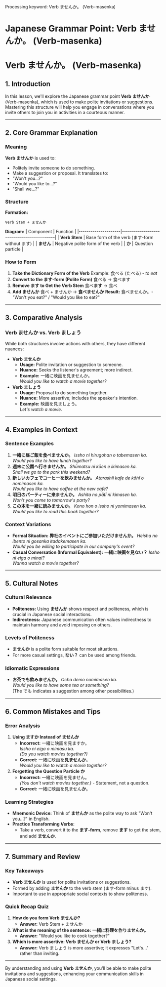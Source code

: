Processing keyword: Verb ませんか。 (Verb-masenka)
# Japanese Grammar Point: Verb ませんか。 (Verb-masenka)
# Verb ませんか。 (Verb-masenka)
## 1. Introduction
In this lesson, we'll explore the Japanese grammar point **Verb ませんか** (Verb-masenka), which is used to make polite invitations or suggestions. Mastering this structure will help you engage in conversations where you invite others to join you in activities in a courteous manner.

---
## 2. Core Grammar Explanation
### Meaning
**Verb ませんか** is used to:
- Politely invite someone to do something.
- Make a suggestion or proposal.
It translates to:
- "Won't you...?"
- "Would you like to...?"
- "Shall we...?"
### Structure
**Formation:**
```
Verb Stem + ませんか
```
**Diagram:**
| Component           | Function                                   |
|---------------------|--------------------------------------------|
| **Verb Stem**       | Base form of the verb (ます-form without ます) |
| **ません**          | Negative polite form of the verb            |
| **か**              | Question particle                           |
### How to Form
1. **Take the Dictionary Form of the Verb**
   Example: 食べる (たべる) - *to eat*
2. **Convert to the ます-form (Polite Form)**
   食べる → 食べます
3. **Remove ます to Get the Verb Stem**
   食べ**ます** → 食べ
4. **Add ませんか**
   食べ + ませんか → **食べませんか**
**Result:** 食べませんか。- "Won't you eat?" / "Would you like to eat?"
---
## 3. Comparative Analysis
### Verb ませんか vs. Verb ましょう
While both structures involve actions with others, they have different nuances:
- **Verb ませんか**
  - **Usage:** Polite invitation or suggestion to someone.
  - **Nuance:** Seeks the listener's agreement; more indirect.
  - **Example:** 一緒に映画を見ませんか。  
    *Would you like to watch a movie together?*
- **Verb ましょう**
  - **Usage:** Proposal to do something together.
  - **Nuance:** More assertive; includes the speaker's intention.
  - **Example:** 映画を見ましょう。  
    *Let's watch a movie.*
---
## 4. Examples in Context
### Sentence Examples
1. **一緒に昼ご飯を食べませんか。**
   *Issho ni hirugohan o tabemasen ka.*  
   *Would you like to have lunch together?*
2. **週末に公園へ行きませんか。**
   *Shūmatsu ni kōen e ikimasen ka.*  
   *Shall we go to the park this weekend?*
3. **新しいカフェでコーヒーを飲みませんか。**
   *Atarashii kafe de kōhī o nomimasen ka.*  
   *Would you like to have coffee at the new café?*
4. **明日のパーティーに来ませんか。**
   *Ashita no pātī ni kimasen ka.*  
   *Won't you come to tomorrow's party?*
5. **この本を一緒に読みませんか。**
   *Kono hon o issho ni yomimasen ka.*  
   *Would you like to read this book together?*
### Context Variations
- **Formal Situation:**
  **弊社のイベントにご参加いただけませんか。**
  *Heisha no ibento ni gosanka itadakemasen ka.*  
  *Would you be willing to participate in our company's event?*
- **Casual Conversation (Informal Equivalent):**
  **一緒に映画を見ない？**
  *Issho ni eiga o minai?*  
  *Wanna watch a movie together?*
---
## 5. Cultural Notes
### Cultural Relevance
- **Politeness:** Using **ませんか** shows respect and politeness, which is crucial in Japanese social interactions.
- **Indirectness:** Japanese communication often values indirectness to maintain harmony and avoid imposing on others.
### Levels of Politeness
- **ませんか** is a polite form suitable for most situations.
- For more casual settings, **ない？** can be used among friends.
### Idiomatic Expressions
- **お茶でも飲みませんか。**
  *Ocha demo nomimasen ka.*  
  *Would you like to have some tea or something?*  
  (The でも indicates a suggestion among other possibilities.)
---
## 6. Common Mistakes and Tips
### Error Analysis
1. **Using ますか Instead of ませんか**
   - **Incorrect:** 一緒に映画を見ますか。  
     *Issho ni eiga o mimasu ka.*  
     *(Do you watch movies together?)*
   - **Correct:** 一緒に映画を**見ませんか**。  
     *Would you like to watch a movie together?*
2. **Forgetting the Question Particle か**
   - **Incorrect:** 一緒に映画を見ません。  
     *(You don't watch movies together.)* - Statement, not a question.
   - **Correct:** 一緒に映画を見ません**か**。
### Learning Strategies
- **Mnemonic Device:** Think of **ませんか** as the polite way to ask "Won't you...?" in English.
- **Practice Transforming Verbs:**
  - Take a verb, convert it to the **ます-form**, remove **ます** to get the stem, and add **ませんか**.
---
## 7. Summary and Review
### Key Takeaways
- **Verb ませんか** is used for polite invitations or suggestions.
- Formed by adding **ませんか** to the verb stem (ます-form minus ます).
- Important to use in appropriate social contexts to show politeness.
### Quick Recap Quiz
1. **How do you form Verb ませんか?**
   - **Answer:** Verb Stem + ませんか
2. **What is the meaning of the sentence:**
   **一緒に料理を作りませんか。**
   - **Answer:** "Would you like to cook together?"
3. **Which is more assertive: Verb ませんか or Verb ましょう?**
   - **Answer:** Verb ましょう is more assertive; it expresses "Let's..." rather than inviting.
---
By understanding and using **Verb ませんか**, you'll be able to make polite invitations and suggestions, enhancing your communication skills in Japanese social settings.
